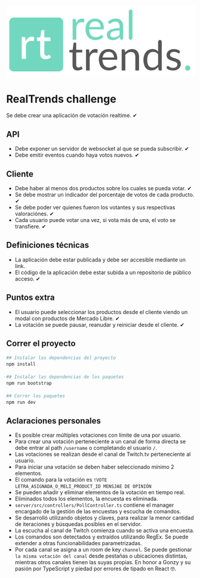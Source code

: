 ![RealTrends](./logo.svg "RealTrends")

# RealTrends challenge
Se debe crear una aplicación de votación realtime. ✔

## API
* Debe exponer un servidor de websocket al que se pueda subscribir. ✔
* Debe emitir eventos cuando haya votos nuevos. ✔

## Cliente
* Debe haber al menos dos productos sobre los cuales se pueda votar. ✔
* Se debe mostrar un indicador del porcentaje de votos de cada producto. ✔
* Se debe poder ver quienes fueron los votantes y sus respectivas valoraciónes. ✔
* Cada usuario puede votar una vez, si vota más de una, el voto se transfiere. ✔

## Definiciones técnicas
* La aplicación debe estar publicada y debe ser accesible mediante un link.
* El código de la aplicación debe estar subida a un repositorio de público acceso. ✔

## Puntos extra
* El usuario puede seleccionar los productos desde el cliente viendo un modal con productos de Mercado Libre. ✔
* La votación se puede pausar, reanudar y reiniciar desde el cliente. ✔

## Correr el proyecto
```bash
## Instalar las dependencias del proyecto
npm install

## Instalar las dependencias de los paquetes
npm run bootstrap

## Correr los paquetes
npm run dev
```

## Aclaraciones personales
* Es posible crear múltiples votaciones con límite de una por usuario.
* Para crear una votación perteneciente a un canal de forma directa se debe entrar al path `/username` o completando el usuario `/`.
* Las votaciones se realizan desde el canal de Twitch.tv perteneciente al usuario.
* Para iniciar una votación se deben haber seleccionado mínimo 2 elementos.
* El comando para la votación es `!VOTE LETRA_ASIGNADA_O_MELI_PRODUCT_ID MENSJAE DE OPINIÓN`
* Se pueden añadir y eliminar elementos de la votación en tiempo real.
* Eliminados todos los elementos, la encuesta es eliminada.
* `server/src/controllers/PollController.ts` contiene el manager encargado de la gestión de las encuestas y escucha de comandos.
* Se desarrolló utilizando objetos y claves, para realizar la menor cantidad de iteraciones y búsquedas posibles en el servidor.
* La escucha al canal de Twitch comienza cuando se activa una encuesta.
* Los comandos son detectados y extraídos utilizando RegEx. Se puede extender a otras funcionabilidades parametrizadas.
* Por cada canal se asigna a un room de key `channel`. Se puede gestionar `la misma votación del canal` desde pestañas o ubicaciones distintas, mientras otros canales tienen las suyas propias.
En honor a Gonzy y su pasión por TypeScript y piedad por errores de tipado en React 🤓.